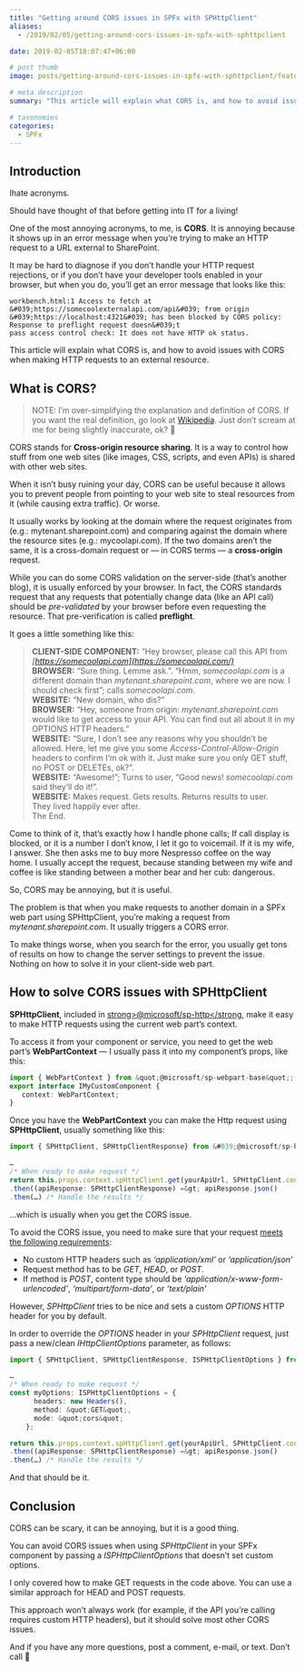```yaml
---
title: "Getting around CORS issues in SPFx with SPHttpClient"
aliases:
  - /2019/02/05/getting-around-cors-issues-in-spfx-with-sphttpclient

date: 2019-02-05T10:07:47+06:00

# post thumb
image: posts/getting-around-cors-issues-in-spfx-with-sphttpclient/featured-image.webp

# meta description
summary: "This article will explain what CORS is, and how to avoid issues with CORS when making HTTP requests to an external resource."

# taxonomies
categories:
  - SPFx
---
```

## Introduction

Ihate acronyms.

Should have thought of that before getting into IT for a living!

One of the most annoying acronyms, to me, is **CORS**. It is annoying because it shows up in an error message when you’re trying to make an HTTP request to a URL external to SharePoint.

It may be hard to diagnose if you don’t handle your HTTP request rejections, or if you don’t have your developer tools enabled in your browser, but when you do, you’ll get an error message that looks like this:

```
workbench.html:1 Access to fetch at &#039;https://somecoolexternalapi.com/api&#039; from origin 
&#039;https://localhost:4321&#039; has been blocked by CORS policy: Response to preflight request doesn&#039;t 
pass access control check: It does not have HTTP ok status.
```

This article will explain what CORS is, and how to avoid issues with CORS when making HTTP requests to an external resource.

## What is CORS?

> NOTE: I’m over-simplifying the explanation and definition of CORS. If you want the real definition, go look at [Wikipedia](https://en.wikipedia.org/wiki/Cross-origin_resource_sharing). Just don’t scream at me for being slightly inaccurate, ok? 🙂

CORS stands for **Cross-origin resource sharing**. It is a way to control how stuff from one web sites (like images, CSS, scripts, and even APIs) is shared with other web sites.

When it isn’t busy ruining your day, CORS can be useful because it allows you to prevent people from pointing to your web site to steal resources from it (while causing extra traffic). Or worse.

It usually works by looking at the domain where the request originates from (e.g.: mytenant.sharepoint.com) and comparing against the domain where the resource sites (e.g.: mycoolapi.com). If the two domains aren’t the same, it is a cross-domain request or — in CORS terms — a **cross-origin** request.

While you can do some CORS validation on the server-side (that’s another blog), it is usually enforced by your browser. In fact, the CORS standards request that any requests that potentially change data (like an API call) should be _pre-validated_ by your browser before even requesting the resource. That pre-verification is called **preflight**.

It goes a little something like this:

> **CLIENT-SIDE COMPONENT:** “Hey browser, please call this API from _[https://somecoolapi.com](https://somecoolapi.com/)_  
> **BROWSER:** “Sure thing. Lemme ask.”. “Hmm, _somecoolapi.com_ is a different domain than _mytenant.sharepoint.com_, where we are now. I should check first”; calls _somecoolapi.com_.  
> **WEBSITE:** “New domain, who dis?”  
> **BROWSER:** “Hey, someone from origin: _mytenant.sharepoint.com_ would like to get access to your API. You can find out all about it in my OPTIONS HTTP headers.”  
> **WEBSITE:** “Sure, I don’t see any reasons why you shouldn’t be allowed. Here, let me give you some _Access-Control-Allow-Origin_ headers to confirm I’m ok with it. Just make sure you only GET stuff, no POST or DELETEs, ok?”.  
> **WEBSITE:** “Awesome!”; Turns to user, “Good news! _somecoolapi.com_ said they’ll do it!”.  
> **WEBSITE:** Makes request. Gets results. Returns results to user.  
> They lived happily ever after.  
> The End.

Come to think of it, that’s exactly how I handle phone calls; If call display is blocked, or it is a number I don’t know, I let it go to voicemail. If it is my wife, I answer. She then asks me to buy more Nespresso coffee on the way home. I usually accept the request, because standing between my wife and coffee is like standing between a mother bear and her cub: dangerous.

So, CORS may be annoying, but it is useful.

The problem is that when you make requests to another domain in a SPFx web part using SPHttpClient, you’re making a request from _mytenant.sharepoint.com_. It usually triggers a CORS error.

To make things worse, when you search for the error, you usually get tons of results on how to change the server settings to prevent the issue. Nothing on how to solve it in your client-side web part.

## How to solve CORS issues with SPHttpClient

**SPHttpClient**, included in [strong>@microsoft/sp-http</strong](mailto:strong%3E@microsoft/sp-http%3C/strong), make it easy to make HTTP requests using the current web part’s context.

To access it from your component or service, you need to get the web part’s **WebPartContext** — I usually pass it into my component’s props, like this:

```typescript
import { WebPartContext } from &quot;@microsoft/sp-webpart-base&quot;;
export interface IMyCustomComponent {
   context: WebPartContext;
}
```

Once you have the **WebPartContext** you can make the Http request using **SPHttpClient**, usually something like this:

```typescript
import { SPHttpClient, SPHttpClientResponse} from &#039;@microsoft/sp-http&#039;;

…
/* When ready to make request */
return this.props.context.spHttpClient.get(yourApiUrl, SPHttpClient.configuration.v1)
.then((apiResponse: SPHttpClientResponse) =&gt; apiResponse.json()
.then(…) /* Handle the results */
```

…which is usually when you get the CORS issue.

To avoid the CORS issue, you need to make sure that your request [meets the following requirements](https://developer.mozilla.org/en-US/docs/Web/HTTP/Access_control_CORS):

- No custom HTTP headers such as _‘application/xml’_ or _‘application/json’_
- Request method has to be _GET_, _HEAD_, or _POST_.
- If method is _POST_, content type should be _‘application/x-www-form-urlencoded’_, _‘multipart/form-data’_, or _‘text/plain’_

However, _SPHttpClient_ tries to be nice and sets a custom _OPTIONS_ HTTP header for you by default.

In order to override the _OPTIONS_ header in your _SPHttpClient_ request, just pass a new/clean _IHttpClientOptions_ parameter, as follows:

```typescript
import { SPHttpClient, SPHttpClientResponse, ISPHttpClientOptions } from &#039;@microsoft/sp-http&#039;;

…
/* When ready to make request */
const myOptions: ISPHttpClientOptions = {
      headers: new Headers(),
      method: &quot;GET&quot;,
      mode: &quot;cors&quot;
    };

return this.props.context.spHttpClient.get(yourApiUrl, SPHttpClient.configuration.v1, myOptions)
.then((apiResponse: SPHttpClientResponse) =&gt; apiResponse.json()
.then(…) /* Handle the results */
```

And that should be it.

## Conclusion

CORS can be scary, it can be annoying, but it is a good thing.

You can avoid CORS issues when using _SPHttpClient_ in your SPFx component by passing a _ISPHttpClientOptions_ that doesn’t set custom options.

I only covered how to make GET requests in the code above. You can use a similar approach for HEAD and POST requests.

This approach won’t always work (for example, if the API you’re calling requires custom HTTP headers), but it should solve most other CORS issues.

And if you have any more questions, post a comment, e-mail, or text. Don’t call 🙂
